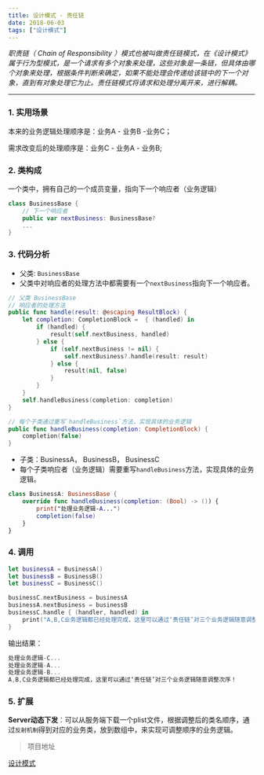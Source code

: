 ```yaml
---
title: 设计模式 - 责任链
date: 2018-06-03
tags: ["设计模式"]
---
```


<!--more-->

_职责链（ Chain of Responsibility ）模式也被叫做责任链模式，在《设计模式》属于行为型模式，是一个请求有多个对象来处理，这些对象是一条链，但具体由哪个对象来处理，根据条件判断来确定，如果不能处理会传递给该链中的下一个对象，直到有对象处理它为止。责任链模式将请求和处理分离开来，进行解耦。_   

---

### 1. 实用场景

本来的业务逻辑处理顺序是：业务A - 业务B -业务C；

需求改变后的处理顺序是：业务C - 业务A - 业务B;

### 2. 类构成

一个类中，拥有自己的一个成员变量，指向下一个响应者（业务逻辑）

```swift
class BusinessBase {
    // 下一个响应者
    public var nextBusiness: BusinessBase?
    ...
}
```

### 3. 代码分析

- 父类: `BusinessBase`
- 父类中对响应者的处理方法中都需要有一个`nextBusiness`指向下一个响应者。

```swift
// 父类 BusinessBase
// 响应者的处理方法
public func handle(result: @escaping ResultBlock) {
    let completion: CompletionBlock =  { (handled) in
        if (handled) {
            result(self.nextBusiness, handled)
        } else {
            if (self.nextBusiness != nil) {
                self.nextBusiness?.handle(result: result)
            } else {
                result(nil, false)
            }
        }
    }
    self.handleBusiness(completion: completion)
}

// 每个子类通过重写`handleBusiness`方法，实现具体的业务逻辑
public func handleBusiness(completion: CompletionBlock) {
    completion(false)
}
```

- 子类：BusinessA， BusinessB， BusinessC
- 每个子类响应者（业务逻辑）需要重写`handleBusiness`方法，实现具体的业务逻辑。

```swift
class BusinessA: BusinessBase {
    override func handleBusiness(completion: (Bool) -> ()) {
        print("处理业务逻辑-A...")
        completion(false)
    } 
}
```

### 4. 调用

```swift
let businessA = BusinessA()
let businessB = BusinessB()
let businessC = BusinessC()

businessC.nextBusiness = businessA
businessA.nextBusiness = businessB
businessC.handle { (handler, handled) in
    print("A,B,C业务逻辑都已经处理完成，这里可以通过‘责任链’对三个业务逻辑随意调整次序！")
}
```

输出结果：

```swift
处理业务逻辑-C...
处理业务逻辑-A...
处理业务逻辑-B...
A,B,C业务逻辑都已经处理完成，这里可以通过‘责任链’对三个业务逻辑随意调整次序！
```

### 5. 扩展

**Server动态下发**：可以从服务端下载一个plist文件，根据调整后的类名顺序，通过`反射机制`得到对应的业务类，放到数组中，来实现可调整顺序的业务逻辑。



> 项目地址

[设计模式]([https://github.com/ihuan/iOS-StudyDemo/tree/master/%E8%AE%BE%E8%AE%A1%E6%A8%A1%E5%BC%8F/DesignPattern](https://github.com/ihuan/iOS-StudyDemo/tree/master/设计模式/DesignPattern)])